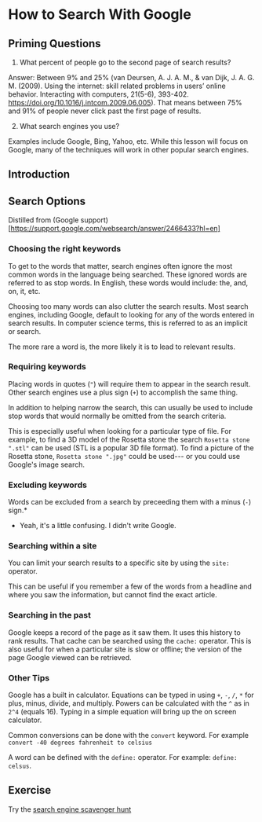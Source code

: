 # How to Search With Google

## Priming Questions

1. What percent of people go to the second page of search results?

Answer: Between 9% and 25% (van Deursen, A. J. A. M., & van Dijk, J. A. G. M. (2009). Using the internet: skill related problems in users’ online behavior. Interacting with computers, 21(5-6), 393-402. https://doi.org/10.1016/j.intcom.2009.06.005).  That means between 75% and 91% of people never click past the first page of results.

2. What search engines you use?

Examples include Google, Bing, Yahoo, etc.  While this lesson will focus on Google, many of the techniques will work in other popular search engines.

## Introduction


## Search Options

Distilled from (Google support)[https://support.google.com/websearch/answer/2466433?hl=en]

### Choosing the right keywords

To get to the words that matter, search engines often ignore the most common words in the language being searched.  These ignored words are referred to as stop words.  In English, these words would include: the, and, on, it, etc.

Choosing too many words can also clutter the search results.  Most search engines, including Google, default to looking for any of the words entered in search results.  In computer science terms, this is referred to as an implicit or search.  

The more rare a word is, the more likely it is to lead to relevant results.  

### Requiring keywords

Placing words in quotes (`"`) will require them to appear in the search result. Other search engines use a plus sign (`+`) to accomplish the same thing.

In addition to helping narrow the search, this can usually be used to include stop words that would normally be omitted from the search criteria.

This is especially useful when looking for a particular type of file.  For example, to find a 3D model of the Rosetta stone the search `Rosetta stone ".stl"` can be used (STL is a popular 3D file format).  To find a picture of the Rosetta stone, `Rosetta stone ".jpg"` could be used--- or you could use Google's image search.

### Excluding keywords

Words can be excluded from a search by preceeding them with a minus (`-`) sign.*

* Yeah, it's a little confusing. I didn't write Google.

### Searching within a site

You can limit your search results to a specific site by using the `site:` operator. 

This can be useful if you remember a few of the words from a headline and where you saw the information, but cannot find the exact article.

### Searching in the past

Google keeps a record of the page as it saw them.  It uses this history to rank results.  That cache can be searched using the `cache:` operator.  This is also useful for when a particular site is slow or offline; the version of the page Google viewed can be retrieved.

### Other Tips

Google has a built in calculator.  Equations can be typed in using `+`, `-`, `/`, `*` for plus, minus, divide, and multiply.  Powers can be calculated with the `^` as in `2^4` (equals 16).  Typing in a simple equation will bring up the on screen calculator.

Common conversions can be done with the `convert` keyword.  For example `convert -40 degrees fahrenheit to celsius`

A word can be defined with the `define:` operator.  For example: `define: celsus`.

## Exercise

Try the [search engine scavenger hunt]()